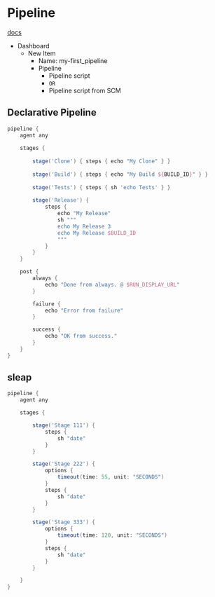 # Pipeline
[docs](https://www.jenkins.io/doc/book/pipeline/syntax/)


- Dashboard 
  - New Item 
    - Name: my-first_pipeline
    - Pipeline
      - Pipeline script
      - `OR`
      - Pipeline script from SCM



## Declarative Pipeline
```groovy
pipeline {
    agent any
    
    stages {
        
        stage('Clone') { steps { echo "My Clone" } }
        
        stage('Build') { steps { echo "My Build ${BUILD_ID}" } }
        
        stage('Tests') { steps { sh 'echo Tests' } }
        
        stage('Release') {
            steps {
                echo "My Release"
                sh """
                echo My Release 3
                echo My Release $BUILD_ID
                """
            }
        }
    }

    post {
        always {
            echo "Done from always. @ $RUN_DISPLAY_URL"
        }

        failure {
            echo "Error from failure"
        }

        success {
            echo "OK from success."
        }
    }
}
```



## sleap
```groovy
pipeline {
    agent any

    stages {

        stage('Stage 111') {
            steps {
                sh "date"
            }
        }

        stage('Stage 222') {
            options {
                timeout(time: 55, unit: "SECONDS")
            }
            steps {
                sh "date"
            }
        }

        stage('Stage 333') {
            options {
                timeout(time: 120, unit: "SECONDS")
            }
            steps {
                sh "date"
            }
        }

    }
}
```
